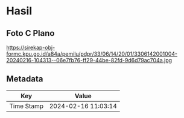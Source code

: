 # Hasil

## Foto C Plano

https://sirekap-obj-formc.kpu.go.id/a84a/pemilu/pdpr/33/06/14/20/01/3306142001004-20240216-104313--06e7fb76-ff29-44be-82fd-9d6d79ac704a.jpg


## Metadata

| Key        | Value               |
| ---------- | ------------------- |
| Time Stamp | 2024-02-16 11:03:14 |



